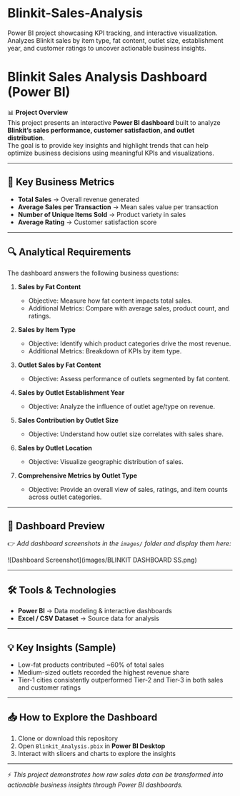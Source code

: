 # Blinkit-Sales-Analysis
Power BI project showcasing KPI tracking, and interactive visualization.  Analyzes Blinkit sales by item type, fat content, outlet size, establishment year, and customer ratings  to uncover actionable business insights.



# Blinkit Sales Analysis Dashboard (Power BI)

📊 **Project Overview**  
This project presents an interactive **Power BI dashboard** built to analyze **Blinkit’s sales performance, customer satisfaction, and outlet distribution**.  
The goal is to provide key insights and highlight trends that can help optimize business decisions using meaningful KPIs and visualizations.  

---

## 🚀 Key Business Metrics
- **Total Sales** → Overall revenue generated  
- **Average Sales per Transaction** → Mean sales value per transaction  
- **Number of Unique Items Sold** → Product variety in sales  
- **Average Rating** → Customer satisfaction score  

---

## 🔍 Analytical Requirements
The dashboard answers the following business questions:

1. **Sales by Fat Content**  
   - Objective: Measure how fat content impacts total sales.  
   - Additional Metrics: Compare with average sales, product count, and ratings.  

2. **Sales by Item Type**  
   - Objective: Identify which product categories drive the most revenue.  
   - Additional Metrics: Breakdown of KPIs by item type.  

3. **Outlet Sales by Fat Content**  
   - Objective: Assess performance of outlets segmented by fat content.  

4. **Sales by Outlet Establishment Year**  
   - Objective: Analyze the influence of outlet age/type on revenue.  

5. **Sales Contribution by Outlet Size**  
   - Objective: Understand how outlet size correlates with sales share.  

6. **Sales by Outlet Location**  
   - Objective: Visualize geographic distribution of sales.  

7. **Comprehensive Metrics by Outlet Type**  
   - Objective: Provide an overall view of sales, ratings, and item counts across outlet categories.  

---

## 📸 Dashboard Preview
👉 *Add dashboard screenshots in the `images/` folder and display them here:*  

![Dashboard Screenshot](images/BLINKIT DASHBOARD SS.png)  

---

## 🛠️ Tools & Technologies
- **Power BI** → Data modeling & interactive dashboards  
- **Excel / CSV Dataset** → Source data for analysis  

---

## 💡 Key Insights (Sample)
- Low-fat products contributed ~60% of total sales  
- Medium-sized outlets recorded the highest revenue share  
- Tier-1 cities consistently outperformed Tier-2 and Tier-3 in both sales and customer ratings  

---

## 📥 How to Explore the Dashboard
1. Clone or download this repository  
2. Open `Blinkit_Analysis.pbix` in **Power BI Desktop**  
3. Interact with slicers and charts to explore the insights  

---

⚡ *This project demonstrates how raw sales data can be transformed into actionable business insights through Power BI dashboards.*  
